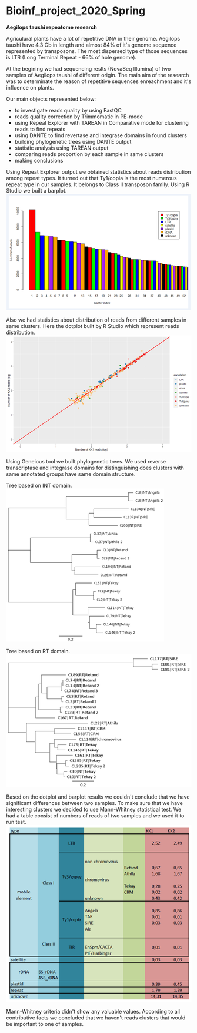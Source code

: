 # Bioinf_project_2020_Spring

**Aegilops taushi repeatome research**

Agriculural plants have a lot of repetitive DNA in their genome.
Aegilops taushi have 4.3 Gb in length and almost 84% of it's genome sequence represented by transposons.
The most dispersed type of those sequences is LTR (Long Terminal Repeat - 66% of hole genome).

At the begining we had sequencing reslts (NovaSeq Illumina) of two samples of Aegilops taushi of different origin.
The main aim of the research was to determinate the reason of repetitive sequences enreachment and it's influence on plants.

Our main objects represented below:
* to investigate reads quality by using FastQC
* reads quality correction by Trimmomatic in PE-mode
* using Repeat Explorer with TAREAN in Comparative mode for clustering reads to find repeats
* using DANTE to find revertase and integrase domains in found clusters
* building phylogenetic trees using DANTE output
* statistic analysis using TAREAN output
* comparing reads proportion by each sample in same clusters
* making conclusions

Using Repeat Explorer output we obtained statistics about reads distribution among repeat types.
It turned out that Ty1/copia is the most numerous repeat type in our samples.
It belongs to Class II transposon family. Using R Studio we built a barplot.
![screenshot of sample](https://github.com/nikkureev/Bioinf_project_2020_Spring/blob/master/Barplot.png?raw=true)

Also we had statistics about distribution of reads from different samples in same clusters.
Here the dotplot built by R Studio which represent reads distribution.
![screenshot of sample](https://github.com/nikkureev/Bioinf_project_2020_Spring/blob/master/Dotplot.png?raw=true)

Using Geneious tool we built phylogenetic trees.
We used reverse transcriptase and integrase domains for distinguishing does clusters with same annotated groups have same domain structure. 

Tree based on INT domain.
![screenshot of sample](https://github.com/nikkureev/Bioinf_project_2020_Spring/blob/master/INT_tree.png?raw=true)

Tree based on RT domain.
![screenshot of sample](https://github.com/nikkureev/Bioinf_project_2020_Spring/blob/master/RT_tree.png?raw=true)

Based on the dotplot and barplot results we couldn't conclude that we have significant differences between two samples.
To make sure that we have interesting clusters we decided to use Mann-Whitney statistical test.
We had a table consist of numbers of reads of two samples and we used it to run test.
![screenshot of sample](https://github.com/nikkureev/Bioinf_project_2020_Spring/blob/master/perc_table.png?raw=true)

Mann-Whitney criteria didn't show any valuable values.
According to all contributive facts we concluded that we haven't reads clusters that would be important to one of samples.
